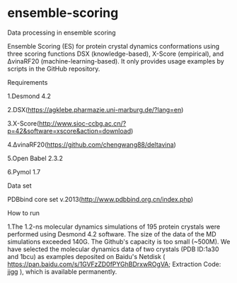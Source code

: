 # ensemble-scoring
Data processing in ensemble scoring

Ensemble Scoring (ES) for protein crystal dynamics conformations using three scoring functions DSX (knowledge-based), X-Score (empirical), and ΔvinaRF20 (machine-learning-based). It only provides usage examples by scripts in the GitHub repository.



Requirements

1.Desmond 4.2

2.DSX(https://agklebe.pharmazie.uni-marburg.de/?lang=en)

3.X-Score(http://www.sioc-ccbg.ac.cn/?p=42&software=xscore&action=download)

4.ΔvinaRF20(https://github.com/chengwang88/deltavina)

5.Open Babel 2.3.2

6.Pymol 1.7



Data set

PDBbind core set v.2013(http://www.pdbbind.org.cn/index.php)



How to run

1.The 1.2-ns molecular dynamics simulations of 195 protein crystals were performed using Desmond 4.2 software. The size of the data of the MD simulations exceeded 140G. The Github's capacity is too small (~500M). We have selected the molecular dynamics data of two crystals (PDB ID:1a30 and 1bcu) as examples deposited on Baidu's Netdisk ( https://pan.baidu.com/s/1GVFzZD0fPYGhBDrxwROgVA; Extraction Code: jjgg ), which is available permanently.
